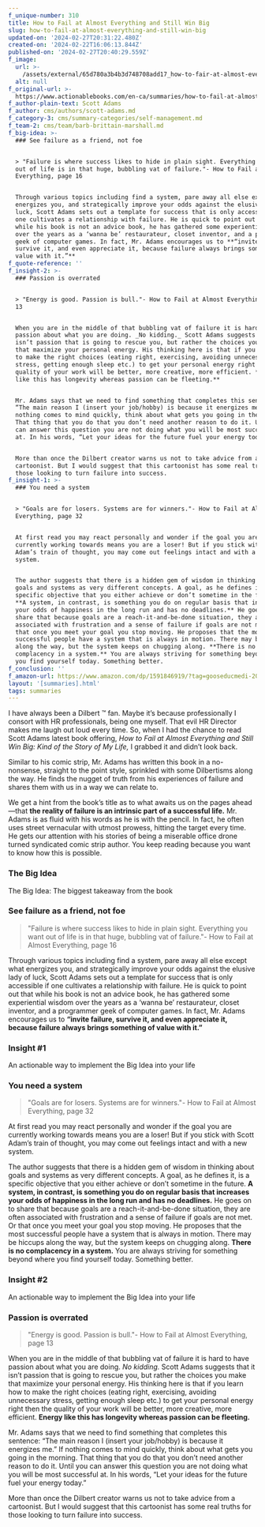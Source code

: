 ```yaml
---
f_unique-number: 310
title: How to Fail at Almost Everything and Still Win Big
slug: how-to-fail-at-almost-everything-and-still-win-big
updated-on: '2024-02-27T20:31:22.480Z'
created-on: '2024-02-22T16:06:13.844Z'
published-on: '2024-02-27T20:40:29.559Z'
f_image:
  url: >-
    /assets/external/65d780a3b4b3d748708add17_how-to-fair-at-almost-everything.jpeg
  alt: null
f_original-url: >-
  https://www.actionablebooks.com/en-ca/summaries/how-to-fail-at-almost-everything-and-still-win-big/
f_author-plain-text: Scott Adams
f_author: cms/authors/scott-adams.md
f_category-3: cms/summary-categories/self-management.md
f_team-2: cms/team/barb-brittain-marshall.md
f_big-idea: >-
  ### See failure as a friend, not foe


  > "Failure is where success likes to hide in plain sight. Everything you want
  out of life is in that huge, bubbling vat of failure."- How to Fail at Almost
  Everything, page 16


  Through various topics including find a system, pare away all else except what
  energizes you, and strategically improve your odds against the elusive lady of
  luck, Scott Adams sets out a template for success that is only accessible if
  one cultivates a relationship with failure. He is quick to point out that
  while his book is not an advice book, he has gathered some experiential wisdom
  over the years as a ‘wanna be’ restaurateur, closet inventor, and a programmer
  geek of computer games. In fact, Mr. Adams encourages us to **“invite failure,
  survive it, and even appreciate it, because failure always brings something of
  value with it.”**
f_quote-reference: ''
f_insight-2: >-
  ### Passion is overrated


  > "Energy is good. Passion is bull."- How to Fail at Almost Everything, page
  13


  When you are in the middle of that bubbling vat of failure it is hard to have
  passion about what you are doing. _No kidding._ Scott Adams suggests that it
  isn’t passion that is going to rescue you, but rather the choices you make
  that maximize your personal energy. His thinking here is that if you learn how
  to make the right choices (eating right, exercising, avoiding unnecessary
  stress, getting enough sleep etc.) to get your personal energy right then the
  quality of your work will be better, more creative, more efficient. **Energy
  like this has longevity whereas passion can be fleeting.**


  Mr. Adams says that we need to find something that completes this sentence:
  “The main reason I (insert your job/hobby) is because it energizes me.” If
  nothing comes to mind quickly, think about what gets you going in the morning.
  That thing that you do that you don’t need another reason to do it. Until you
  can answer this question you are not doing what you will be most successful
  at. In his words, “Let your ideas for the future fuel your energy today.”


  More than once the Dilbert creator warns us not to take advice from a
  cartoonist. But I would suggest that this cartoonist has some real truths for
  those looking to turn failure into success.
f_insight-1: >-
  ### You need a system


  > "Goals are for losers. Systems are for winners."- How to Fail at Almost
  Everything, page 32


  At first read you may react personally and wonder if the goal you are
  currently working towards means you are a loser! But if you stick with Scott
  Adam’s train of thought, you may come out feelings intact and with a new
  system.


  The author suggests that there is a hidden gem of wisdom in thinking about
  goals and systems as very different concepts. A goal, as he defines it, is a
  specific objective that you either achieve or don’t sometime in the future.
  **A system, in contrast, is something you do on regular basis that increases
  your odds of happiness in the long run and has no deadlines.** He goes on to
  share that because goals are a reach-it-and-be-done situation, they are often
  associated with frustration and a sense of failure if goals are not met. Or
  that once you meet your goal you stop moving. He proposes that the most
  successful people have a system that is always in motion. There may be hiccups
  along the way, but the system keeps on chugging along. **There is no
  complacency in a system.** You are always striving for something beyond where
  you find yourself today. Something better.
f_conclusion: ''
f_amazon-url: https://www.amazon.com/dp/1591846919/?tag=gooseducmedi-20
layout: '[summaries].html'
tags: summaries
---
```


I have always been a Dilbert ™ fan. Maybe it’s because professionally I consort with HR professionals, being one myself. That evil HR Director makes me laugh out loud every time. So, when I had the chance to read Scott Adams latest book offering, _How to Fail at Almost Everything and Still Win Big: Kind of the Story of My Life,_ I grabbed it and didn’t look back.

Similar to his comic strip, Mr. Adams has written this book in a no-nonsense, straight to the point style, sprinkled with some Dilbertisms along the way. He finds the nugget of truth from his experiences of failure and shares them with us in a way we can relate to.

We get a hint from the book’s title as to what awaits us on the pages ahead—that **the reality of failure is an intrinsic part of a successful life.** Mr. Adams is as fluid with his words as he is with the pencil. In fact, he often uses street vernacular with utmost prowess, hitting the target every time. He gets our attention with his stories of being a miserable office drone turned syndicated comic strip author. You keep reading because you want to know how this is possible.

### The Big Idea

The Big Idea: The biggest takeaway from the book

### See failure as a friend, not foe

> "Failure is where success likes to hide in plain sight. Everything you want out of life is in that huge, bubbling vat of failure."- How to Fail at Almost Everything, page 16

Through various topics including find a system, pare away all else except what energizes you, and strategically improve your odds against the elusive lady of luck, Scott Adams sets out a template for success that is only accessible if one cultivates a relationship with failure. He is quick to point out that while his book is not an advice book, he has gathered some experiential wisdom over the years as a ‘wanna be’ restaurateur, closet inventor, and a programmer geek of computer games. In fact, Mr. Adams encourages us to **“invite failure, survive it, and even appreciate it, because failure always brings something of value with it.”**

### Insight #1

An actionable way to implement the Big Idea into your life

### You need a system

> "Goals are for losers. Systems are for winners."- How to Fail at Almost Everything, page 32

At first read you may react personally and wonder if the goal you are currently working towards means you are a loser! But if you stick with Scott Adam’s train of thought, you may come out feelings intact and with a new system.

The author suggests that there is a hidden gem of wisdom in thinking about goals and systems as very different concepts. A goal, as he defines it, is a specific objective that you either achieve or don’t sometime in the future. **A system, in contrast, is something you do on regular basis that increases your odds of happiness in the long run and has no deadlines.** He goes on to share that because goals are a reach-it-and-be-done situation, they are often associated with frustration and a sense of failure if goals are not met. Or that once you meet your goal you stop moving. He proposes that the most successful people have a system that is always in motion. There may be hiccups along the way, but the system keeps on chugging along. **There is no complacency in a system.** You are always striving for something beyond where you find yourself today. Something better.

### Insight #2

An actionable way to implement the Big Idea into your life

### Passion is overrated

> "Energy is good. Passion is bull."- How to Fail at Almost Everything, page 13

When you are in the middle of that bubbling vat of failure it is hard to have passion about what you are doing. _No kidding._ Scott Adams suggests that it isn’t passion that is going to rescue you, but rather the choices you make that maximize your personal energy. His thinking here is that if you learn how to make the right choices (eating right, exercising, avoiding unnecessary stress, getting enough sleep etc.) to get your personal energy right then the quality of your work will be better, more creative, more efficient. **Energy like this has longevity whereas passion can be fleeting.**

Mr. Adams says that we need to find something that completes this sentence: “The main reason I (insert your job/hobby) is because it energizes me.” If nothing comes to mind quickly, think about what gets you going in the morning. That thing that you do that you don’t need another reason to do it. Until you can answer this question you are not doing what you will be most successful at. In his words, “Let your ideas for the future fuel your energy today.”

More than once the Dilbert creator warns us not to take advice from a cartoonist. But I would suggest that this cartoonist has some real truths for those looking to turn failure into success.
